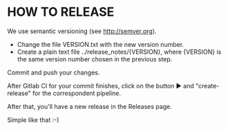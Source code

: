 <!--
SPDX-FileCopyrightText: 2021 Lightmeter <hello@lightmeter.io>
SPDX-License-Identifier: AGPL-3.0-only
-->

# HOW TO RELEASE

We use semantic versioning (see http://semver.org).

- Change the file VERSION.txt with the new version number.
- Create a plain text file ../release_notes/{VERSION}, where {VERSION} is the
same version number chosen in the previous step.

Commit and push your changes.

After Gitlab CI for your commit finishes, click on the button ▶ and "create-release" for the correspondent pipeline.

After that, you'll have a new release in the Releases page.

Simple like that :-)
